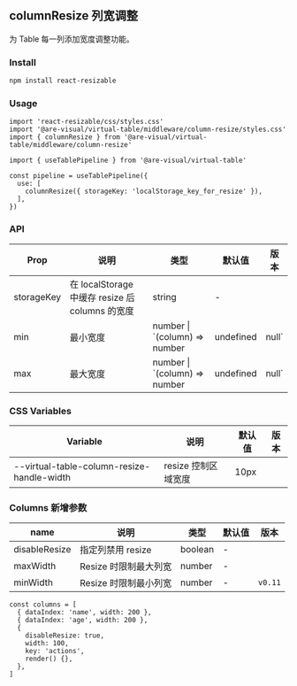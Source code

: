 ## columnResize 列宽调整

为 Table 每一列添加宽度调整功能。

### Install

```bash
npm install react-resizable
```

### Usage

```tsx
import 'react-resizable/css/styles.css'
import '@are-visual/virtual-table/middleware/column-resize/styles.css'
import { columnResize } from '@are-visual/virtual-table/middleware/column-resize'

import { useTablePipeline } from '@are-visual/virtual-table'

const pipeline = useTablePipeline({
  use: [
    columnResize({ storageKey: 'localStorage_key_for_resize' }),
  ],
})
```

### API

| Prop       | 说明                                            | 类型                                              | 默认值 | 版本 |
| ---------- | ----------------------------------------------- | ------------------------------------------------- | ------ | ---- |
| storageKey | 在 localStorage 中缓存 resize 后 columns 的宽度 | string                                            | -      |      |
| min        | 最小宽度                                        | number \| `(column) => number | undefined | null` | -      |      |
| max        | 最大宽度                                        | number \| `(column) => number | undefined | null` | -      |      |

### CSS Variables

| Variable                                   | 说明                | 默认值 | 版本 |
| ------------------------------------------ | ------------------- | ------ | ---- |
| --virtual-table-column-resize-handle-width | resize 控制区域宽度 | 10px   |      |

### Columns 新增参数

| name          | 说明              | 类型    | 默认值 | 版本 |
| ------------- | ----------------- | ------- | ------ | ---- |
| disableResize | 指定列禁用 resize | boolean | -      |      |
| maxWidth | Resize 时限制最大列宽 | number | -      |      |
| minWidth | Resize 时限制最小列宽 | number | - | `v0.11` |

```tsx
const columns = [
  { dataIndex: 'name', width: 200 },
  { dataIndex: 'age', width: 200 },
  {
    disableResize: true,
    width: 100,
    key: 'actions',
    render() {},
  },
]
```

